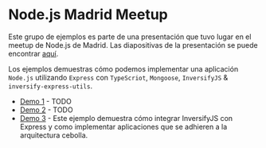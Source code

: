 # Node.js Madrid Meetup

Este grupo de ejemplos es parte de una presentación que tuvo lugar en
el meetup de Node.js de Madrid. Las diapositivas de la presentación se puede encontrar [aquí](https://docs.google.com/presentation/d/12hK5z0wt4BlyOFhJBxVgQBTdvwTznKj3XttlvMwYgrY/present).

Los ejemplos demuestras cómo podemos implementar una aplicación `Node.js` utilizando `Express` con `TypeScriot`, `Mongoose`, `InversifyJS` & `inversify-express-utils`.

- [Demo 1](./demo1/README.md) - TODO
- [Demo 2](./demo2/README.md) - TODO
- [Demo 3](./demo3/README.md) - Este ejemplo demuestra cómo integrar InversifyJS con Express y como implementar aplicaciones que se adhieren a la arquitectura cebolla.
